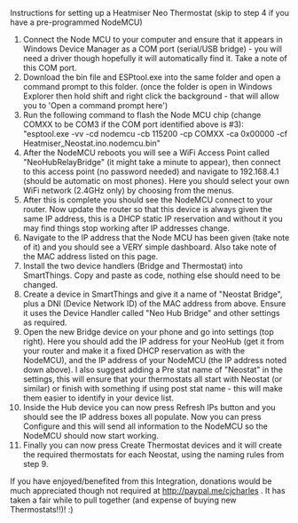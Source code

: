 Instructions for setting up a Heatmiser Neo Thermostat (skip to step 4 if you have a pre-programmed NodeMCU)

1) Connect the Node MCU to your computer and ensure that it appears in Windows Device Manager as a COM port (serial/USB bridge) - you will need a driver though hopefully it will automatically find it. Take a note of this COM port.
2) Download the bin file and ESPtool.exe into the same folder and open a command prompt to this folder. (once the folder is open in Windows Explorer then hold shift and right click the background - that will allow you to 'Open a command prompt here')
3) Run the following command to flash the Node MCU chip (change COMXX to be COM3 if the COM port identified above is #3): "esptool.exe -vv -cd nodemcu -cb 115200 -cp COMXX -ca 0x00000 -cf Heatmiser_Neostat.ino.nodemcu.bin"
4) After the NodeMCU reboots you will see a WiFi Access Point called "NeoHubRelayBridge" (it might take a minute to appear), then connect to this access point (no password needed) and navigate to 192.168.4.1 (should be automatic on most phones). Here you should select your own WiFi network (2.4GHz only) by choosing from the menus.
5) After this is complete you should see the NodeMCU connect to your router. Now update the router so that this device is always given the same IP address, this is a DHCP static IP reservation and without it you may find things stop working after IP addresses change.
6) Navigate to the IP address that the Node MCU has been given (take note of it) and you should see a VERY simple dashboard. Also take note of the MAC address listed on this page.
7) Install the two device handlers (Bridge and Thermostat) into SmartThings. Copy and paste as code, nothing else should need to be changed.
8) Create a device in SmartThings and give it a name of "Neostat Bridge", plus a DNI (Device Network ID) of the MAC address from above. Ensure it uses the Device Handler called "Neo Hub Bridge" and other settings as required.
9) Open the new Bridge device on your phone and go into settings (top right). Here you should add the IP address for your NeoHub (get it from your router and make it a fixed DHCP reservation as with the NodeMCU), and the IP address of your NodeMCU (the IP address noted down above). I also suggest adding a Pre stat name of "Neostat" in the settings, this will ensure that your thermostats all start with Neostat (or similar) or finish with something if using post stat name - this will make them easier to identify in your device list.
10) Inside the Hub device you can now press Refresh IPs button and you should see the IP address boxes all populate. Now you can press Configure and this will send all information to the NodeMCU so the NodeMCU should now start working.
11) Finally you can now press Create Thermostat devices and it will create the required thermostats for each Neostat, using the naming rules from step 9.


If you have enjoyed/benefited from this Integration, donations would be much appreciated though not required at http://paypal.me/cjcharles . It has taken a fair while to pull together (and expense of buying new Thermostats!!)! :)
